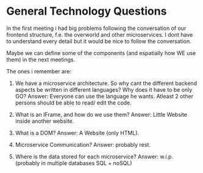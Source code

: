 # General Technology Questions

In the first meeting i had big problems following the conversation of our frontend structure, f.e. the overworld and other microservices.
I dont have to understand every detail but it would be nice to follow the conversation.

Maybe we can define some of the components (and espatially how WE use them) in the next meetings.

The ones i remember are:

1. We have a microservice architecture. So why cant the different backend aspects be written in different languages? Why does it have to be only GO?
  Answer: Everyone can use the language he wants. Atleast 2 other persons should be able to read/ edit the code.

2. What is an IFrame, and how do we use them?
  Answer: Little Website inside another website.

3. What is a DOM?
  Answer: A Website (only HTML).

4. Microservice Communication?
  Answer: probably rest.

5. Where is the data stored for each microservice?
  Answer: w.i.p. (probably in multiple databases SQL + noSQL)

